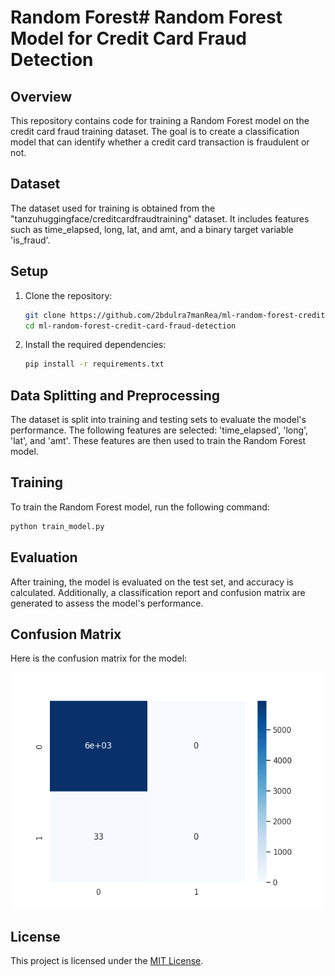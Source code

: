 # Random Forest# Random Forest Model for Credit Card Fraud Detection

## Overview

This repository contains code for training a Random Forest model on the credit card fraud training dataset. The goal is to create a classification model that can identify whether a credit card transaction is fraudulent or not.

## Dataset

The dataset used for training is obtained from the "tanzuhuggingface/creditcardfraudtraining" dataset. It includes features such as time_elapsed, long, lat, and amt, and a binary target variable 'is_fraud'.

## Setup

1. Clone the repository:

   ```bash
   git clone https://github.com/2bdulra7manRea/ml-random-forest-credit-card-fraud-detection.git
   cd ml-random-forest-credit-card-fraud-detection
   ```

2. Install the required dependencies:

   ```bash
   pip install -r requirements.txt
   ```

## Data Splitting and Preprocessing

The dataset is split into training and testing sets to evaluate the model's performance. The following features are selected: 'time_elapsed', 'long', 'lat', and 'amt'. These features are then used to train the Random Forest model.

## Training

To train the Random Forest model, run the following command:

```bash
python train_model.py
```

## Evaluation

After training, the model is evaluated on the test set, and accuracy is calculated. Additionally, a classification report and confusion matrix are generated to assess the model's performance.


## Confusion Matrix

Here is the confusion matrix for the model:

![Confusion Matrix](confusion_matrix.png)


## License

This project is licensed under the [MIT License](LICENSE).